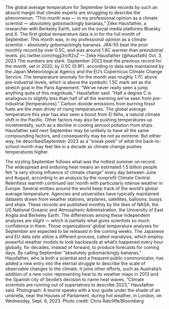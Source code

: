 The global average temperature for September broke records by such an absurd margin that climate experts are struggling to describe the phenomenon.
“This month was — in my professional opinion as a climate scientist — absolutely gobsmackingly bananas,” Zeke Hausfather, a researcher with Berkeley Earth, said on the social media platforms Bluesky and X.
The first global temperature data is in for the full month of September. This month was, in my professional opinion as a climate scientist – absolutely gobsmackingly bananas. JRA-55 beat the prior monthly record by over 0.5C, and was around 1.8C warmer than preindutrial levels. pic.twitter.com/mgg3rcR2xZ
— Zeke Hausfather (@hausfath) Oct. 3, 2023
The numbers are stark. September 2023 beat the previous record for the month, set in 2020, by 0.5C (0.9F), according to data sets maintained by the Japan Meteorological Agency and the EU’s Copernicus Climate Change Service. The temperature anomaly for the month was roughly 1.7C above pre-industrial levels, which is above the symbolic 1.5C mark set as the stretch goal in the Paris Agreement.
“We’ve never really seen a jump anything quite of this magnitude,” Hausfather said. “Half a degree C is analogous to slightly less than half of all the warming we’ve seen from pre-industrial [temperatures].”
Carbon dioxide emissions from burning fossil fuels are the main driver of rising temperatures. The global average temperature this year has also seen a boost from El Niño, a natural climate shift in the Pacific. Other factors may also be pushing temperatures up incrementally, such as a decline in cooling aerosol pollution from ships.
Hausfather said next September may be unlikely to have all the same compounding factors, and consequently may be not as extreme. But either way, he describedSeptember 2023 as a “sneak peek” of what the back-to-school month may feel like in a decade as climate change pushes temperatures higher.

The sizzling September follows what was the hottest summer on record. The widespread and enduring heat means an estimated 1.5 billion people felt “a very strong influence of climate change” every day between June and August, according to an analysis by the nonprofit Climate Central. Relentless warmth continued last month with particularly intense weather in Europe.
Several entities around the world keep track of the world’s global average temperature. Agencies and universities have typically maintained datasets drawn from weather stations, airplanes, satellites, balloons, buoys and ships. These records are published monthly by the likes of NASA, the US National Oceanic and Atmospheric Administration, the University of East Anglia and Berkeley Earth. The differences among these independent analyses are slight — which is partially what gives scientists so much confidence in them. Those organizations’ global temperature analyses for September are expected to be released in the coming weeks.
The Japanese and EU data sets utilize a different process, called reanalysis, which employ powerful weather models to look backwards at what’s happened every hour globally, for decades, instead of forward, to produce forecasts for coming days.
By calling September “absolutely gobsmackingly bananas,” Hausfather, who is both a scientist and a frequent public communicator, has added a new entry into the eternal struggle to describe the scale of observable changes to the climate. It joins other efforts, such as Australia’s addition of a new color representing heat to its weather maps in 2013 and the Spanish city of Seville’s decision to name heat waves.
“Climate scientists are running out of superlatives to describe 2023,” Hausfather said.
Photograph: A tourist speaks with a tour guide under the shade of an umbrella, near the Houses of Parliament, during hot weather, in London, on Wednesday, Sept. 6, 2023. Photo credit: Chris Ratcliffe/Bloomberg